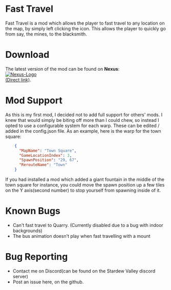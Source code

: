 # Fast Travel
Fast Travel is a mod which allows the player to fast travel to any location on the map, by simply left clicking the icon.
This allows the player to quickly go from say, the mines, to the blacksmith.

# Download
The latest version of the mod can be found on **Nexus**:  
[![Nexus-Logo](https://i.imgur.com/dJobTR2.png)](https://www.nexusmods.com/stardewvalley/mods/1529/?)  
[(Direct link)](https://www.nexusmods.com/stardewvalley/mods/1529/?).

# Mod Support
As this is my first mod, I decided not to add full support for others' mods. I knew that would simply be biting off more than I could chew, so instead I opted to use a configurable system for each warp. These can be edited / added in the config.json file.
As an example, here is the warp for the town square:
```json
    {
      "MapName": "Town Square",
      "GameLocationIndex": 3,
      "SpawnPosition": "29, 67",
      "RerouteName": "Town"
    }
```
If you had installed a mod which added a giant fountain in the middle of the town square for instance, you could move the spawn position up a few tiles on the Y axis(second number) to stop yourself from spawning inside of it.

# Known Bugs
- Can't fast travel to Quarry. (Currently disabled due to a bug with indoor backgrounds)
- The bus animation doesn't play when fast travelling with a mount

# Bug Reporting
- Contact me on Discord(can be found on the Stardew Valley discord server)
- Post an issue here, on the github.
